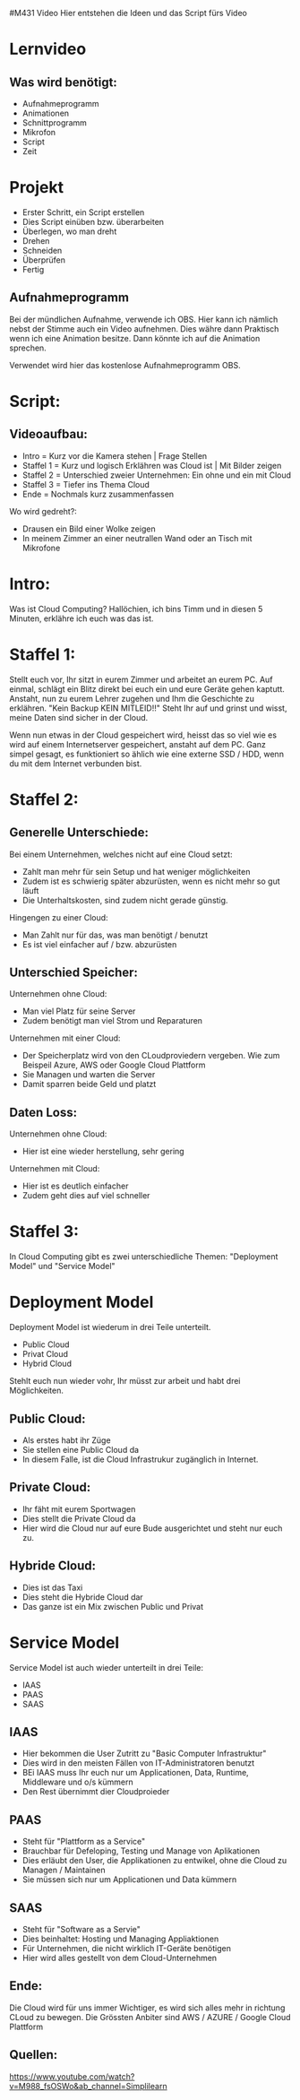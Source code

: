 #M431 Video
Hier entstehen die Ideen und das Script fürs Video

# Lernvideo


## Was wird benötigt: 

- Aufnahmeprogramm
- Animationen
- Schnittprogramm
- Mikrofon
- Script
- Zeit 

# Projekt
- Erster Schritt, ein Script erstellen 
- Dies Script einüben bzw. überarbeiten
- Überlegen, wo man dreht
- Drehen
- Schneiden 
- Überprüfen 
- Fertig

## Aufnahmeprogramm
Bei der mündlichen Aufnahme, verwende ich OBS. Hier kann ich nämlich nebst der Stimme auch ein Video aufnehmen. 
Dies währe dann Praktisch wenn ich eine Animation besitze. Dann könnte ich auf die Animation sprechen. 

Verwendet wird hier das kostenlose Aufnahmeprogramm OBS. 


# Script:

## Videoaufbau:
- Intro 	  = 	Kurz vor die Kamera stehen | Frage Stellen 
- Staffel 1 = 	Kurz und logisch Erklähren was Cloud ist | Mit Bilder zeigen
- Staffel 2 = 	Unterschied zweier Unternehmen: Ein ohne und ein mit Cloud
- Staffel 3 = 	Tiefer ins Thema Cloud 
- Ende 	    = 	Nochmals kurz zusammenfassen 

Wo wird gedreht?: 
- Drausen ein Bild einer Wolke zeigen 
- In meinem Zimmer an einer neutrallen Wand oder an Tisch mit Mikrofone 

# Intro: 

Was ist Cloud Computing? 
Hallöchien, ich bins Timm und in diesen 5 Minuten, erklähre ich euch was das ist. 


# Staffel 1: 

Stellt euch vor, Ihr sitzt in eurem Zimmer und arbeitet an eurem PC. 
Auf einmal, schlägt ein Blitz direkt bei euch ein und eure Geräte gehen kaptutt. 
Anstaht, nun zu eurem Lehrer zugehen und Ihm die Geschichte zu erklähren. "Kein Backup KEIN MITLEID!!"
Steht Ihr auf und grinst und wisst, meine Daten sind sicher in der Cloud. 

Wenn nun etwas in der Cloud gespeichert wird, heisst das so viel wie es wird auf einem Internetserver gespeichert, anstaht auf dem PC. 
Ganz simpel gesagt, es funktioniert so ählich wie eine externe SSD / HDD, wenn du mit dem Internet verbunden bist. 


# Staffel 2: 


## Generelle Unterschiede: 

Bei einem Unternehmen, welches nicht auf eine Cloud setzt: 
- Zahlt man mehr für sein Setup und hat weniger möglichkeiten 
- Zudem ist es schwierig später abzurüsten, wenn es nicht mehr so gut läuft
- Die Unterhaltskosten, sind zudem nicht gerade günstig.   

Hingengen zu einer Cloud: 
- Man Zahlt nur für das, was man benötigt / benutzt 
- Es ist viel einfacher auf / bzw. abzurüsten 


## Unterschied Speicher: 

Unternehmen ohne Cloud: 
- Man viel Platz für seine Server
- Zudem benötigt man viel Strom und Reparaturen 

Unternehmen mit einer Cloud: 
- Der Speicherplatz wird von den CLoudproviedern vergeben. Wie zum Beispeil Azure, AWS oder Google Cloud Plattform 
- Sie Managen und warten die Server 
- Damit sparren beide Geld und platzt 


## Daten Loss: 
Unternehmen ohne Cloud: 
- Hier ist eine wieder herstellung, sehr gering

Unternehmen mit Cloud: 
- Hier ist es deutlich einfacher
- Zudem geht dies auf viel schneller


# Staffel 3: 

In Cloud Computing gibt es zwei unterschiedliche Themen: 
"Deployment Model" und "Service Model"

# Deployment Model 
Deployment Model ist wiederum in drei Teile unterteilt. 
- Public Cloud 
- Privat Cloud 
- Hybrid Cloud 


Stehlt euch nun wieder vohr, Ihr müsst zur arbeit und habt drei Möglichkeiten. 

## Public Cloud: 
- Als erstes habt ihr Züge
- Sie stellen eine Public Cloud da 
- In diesem Falle, ist die Cloud Infrastrukur zugänglich in Internet. 


## Private Cloud:
- Ihr fäht mit eurem Sportwagen
- Dies stellt die Private Cloud da
- Hier wird die Cloud nur auf eure Bude ausgerichtet und steht nur euch zu. 

## Hybride Cloud: 
- Dies ist das Taxi 
- Dies steht die Hybride Cloud dar 
- Das ganze ist ein Mix zwischen Public und Privat 



# Service Model
Service Model ist auch wieder unterteilt in drei Teile:      
- IAAS 
- PAAS
- SAAS

## IAAS 
- Hier bekommen die User Zutritt zu "Basic Computer Infrastruktur"
- Dies wird in den meisten Fällen von IT-Administratoren benutzt
- BEi IAAS muss Ihr euch nur um Applicationen, Data, Runtime, Middleware und o/s kümmern 
- Den Rest übernimmt dier Cloudproieder

## PAAS
- Steht für "Plattform as a Service"
- Brauchbar für Defeloping, Testing und Manage von Aplikationen
- Dies erläubt den User, die Applikationen zu entwikel, ohne die Cloud zu Managen / Maintainen
- Sie müssen sich nur um Applicationen und Data kümmern 

## SAAS
- Steht für "Software as a Servie"
- Dies beinhaltet: Hosting und Managing Appliaktionen 
- Für Unternehmen, die nicht wirklich IT-Geräte benötigen
- Hier wird alles gestellt von dem Cloud-Unternehmen 



## Ende: 
Die Cloud wird für uns immer Wichtiger, es wird sich alles mehr in richtung CLoud zu bewegen. 
Die Grössten Anbiter sind AWS / AZURE / Google Cloud Plattform

 
## Quellen: 
https://www.youtube.com/watch?v=M988_fsOSWo&ab_channel=Simplilearn


  